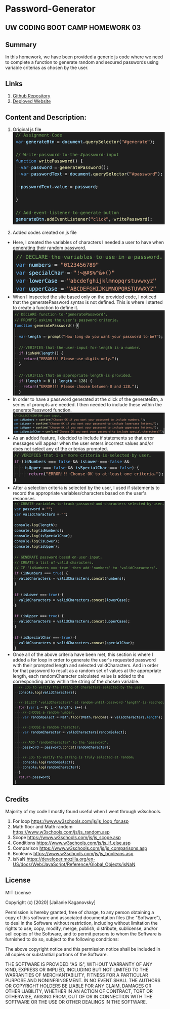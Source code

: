 # Password-Generator

## UW CODING BOOT CAMP HOMEWORK 03

## Summary
In this homework, we have been provided a generic js code where we need to complete a function to generate random and secured passwords using variable criterias as chosen by the user.

## Links
1. [Github Repository](https://github.com/jkaganovsky/Password-Generator)
1. [Deployed Website](https://jkaganovsky.github.io/Password-Generator/)


## Content and Description:
1. Original js file
![original](./assets/images/originaljs.png)

1. Added codes created on js file
* Here, I created the variables of characters I needed a user to have when generating their random password.
![criteria](./assets/images/criteria.png)
* When I inspected the site based only on the provided code, I noticed that the generatePassword syntax is not defined. This is where I started to create a function to define it.
![generatepwd](./assets/images/generatepwd.png)
* In order to have a password generated at the click of the generateBtn, a series of prompts are needed. I then needed to include these within the generatePassword function.
![prompts](./assets/images/prompts.png)
* As an added feature, I decided to include if statements so that error messages will appear when the user enters incorrect values and/or does not select any of the criterias prompted.
![false](./assets/images/false.png)
* After a selection criteria is selected by the user, I used if statements to record the appropriate variables/characters based on the user's responses.
![ifpwd](./assets/images/ifpwd.png)
* Once all of the above criteria have been met, this section is where I added a for loop in order to generate the user's requested password with their prompted length and selected validCharacters. And in order for that password to result as a random set of values at the appropriate length, each randomCharacter calculated value is added to the corresponding array within the string of the chosen variable.
![generate](./assets/images/generate.png)

## Credits
Majority of my code I mostly found useful when I went through w3schools.
1. For loop
https://www.w3schools.com/js/js_loop_for.asp
1. Math floor and Math random
https://www.w3schools.com/js/js_random.asp
1. Scope
https://www.w3schools.com/js/js_scope.asp
1. Conditions
https://www.w3schools.com/js/js_if_else.asp
1. Comparison
https://www.w3schools.com/js/js_comparisons.asp
1. Booleans
https://www.w3schools.com/js/js_booleans.asp
1. isNaN
https://developer.mozilla.org/en-US/docs/Web/JavaScript/Reference/Global_Objects/isNaN


## License
MIT License

Copyright (c) [2020] [Jailanie Kaganovsky]

Permission is hereby granted, free of charge, to any person obtaining a copy
of this software and associated documentation files (the "Software"), to deal
in the Software without restriction, including without limitation the rights
to use, copy, modify, merge, publish, distribute, sublicense, and/or sell
copies of the Software, and to permit persons to whom the Software is
furnished to do so, subject to the following conditions:

The above copyright notice and this permission notice shall be included in all
copies or substantial portions of the Software.

THE SOFTWARE IS PROVIDED "AS IS", WITHOUT WARRANTY OF ANY KIND, EXPRESS OR
IMPLIED, INCLUDING BUT NOT LIMITED TO THE WARRANTIES OF MERCHANTABILITY,
FITNESS FOR A PARTICULAR PURPOSE AND NONINFRINGEMENT. IN NO EVENT SHALL THE
AUTHORS OR COPYRIGHT HOLDERS BE LIABLE FOR ANY CLAIM, DAMAGES OR OTHER
LIABILITY, WHETHER IN AN ACTION OF CONTRACT, TORT OR OTHERWISE, ARISING FROM,
OUT OF OR IN CONNECTION WITH THE SOFTWARE OR THE USE OR OTHER DEALINGS IN THE
SOFTWARE.

